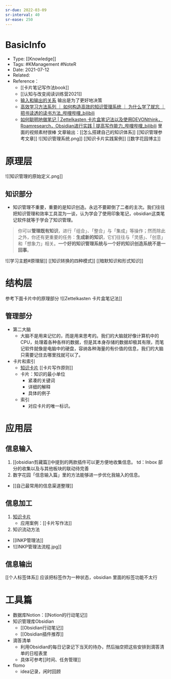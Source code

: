 ```yaml
---
sr-due: 2022-03-09
sr-interval: 40
sr-ease: 250
---
```

# BasicInfo
-  Type: [[Knowledge]]
- Tags:  #KManagement  #NoteR  
- Date: 2021-07-12 
- Related: 
- Reference：
	- [[卡片笔记写作法book]] 
	- [[认知与改变阅读训练营2021]] 
	- [输入和输出的关系](https://mp.weixin.qq.com/s/zyfrnFbrM90vzMzQZJrjYA) 输出是为了更好地决策 
	- [高效学习方法系列 ｜ 如何构造高效的知识管理系统 ｜ 为什么学了就忘 ｜ 把书读透的读书方法_哔哩哔哩_bilibili](https://www.bilibili.com/video/BV1VE411s72a)
	- [如何聪明地做笔记 | Zettelkasten 卡片盒笔记法以及使用DEVONthink，Roamresearch，Obsidian进行实践 | 提高写作能力_哔哩哔哩_bilibili](https://www.bilibili.com/video/BV1Ci4y1s7AC) 里面的视频素材很棒
文章输出：[[怎么搭建自己的知识体系]]  [[知识管理参考文章]]
![[知识管理系统.png]] [[知识卡片实践案例]] [[数字花园博主]] 
# 原理层
![[知识管理的原始定义.png]]
## 知识部分
- 知识管理不重要，重要的是知识创造。永远不要颠倒了二者的主次。我们往往把知识管理和效率工具混为一谈，认为学会了使用印象笔记，obsidian这类笔记软件就等于学会了知识管理。 
 > 你可以**管理既有知识**，进行「组合」、「整合」与「集成」等操作；然而除此之外，你还有更重要的任务：**生成新的知识**，它们往往与「灵感」、「创意」和「想象力」相关。**一个好的知识管理系统与一个好的知识创造系统不是一回事**。

![[学习主题#原理层]]
[[知识转换的四种模式]]
[[暗默知识和形式知识]]
# 结构层
参考下面卡片中的原理部分 ![[Zettelkasten 卡片盒笔记法]]
## 管理部分
- 第二大脑
	- 大脑不是用来记忆的，而是用来思考的。我们的大脑就好像计算机中的CPU，处理着各种各样的数据，但是其本身存储的数据却极其有限，而笔记软件就像是电脑中的硬盘，容纳各种海量的有价值的信息，我们的大脑只需要记住去哪里找就可以了。
- 卡片和索引
	- [知识卡片](post/实践篇/知识卡片.md) [[卡片写作原则]]
	- 卡片：知识的最小单位
		- 紧凑的关键词
		- 详细的解释
		- 具体的例子
	- 索引
		- 对应卡片的唯一标识。
# 应用层 
## 信息输入
1. [[obsidian剪藏篇]]中提到的两款插件可以更方便地收集信息。 td：Inbox 部分的收集以及与其他板块的联动待完善 
2. 数字花园「信息输入篇」里的方法能够进一步优化我输入的信息。
- [[自己最常用的信息渠道整理]]
## 信息加工
1. [知识卡片](post/实践篇/知识卡片.md)
	- 应用案例：[[卡片写作法]]
2. 知识流动方法
- [[INKP管理法]]
- ![[INKP管理法流程.jpg]]

## 信息输出
[[个人标签体系]] 应该把标签作为一种状态，obsidian 里面的标签功能不太行 
# 工具篇
- 数据库Notion：[[Notion的行动笔记]]
- 知识管理库Obsidian
	- [[Obsidian行动笔记]] 
	- [[Obsidian插件推荐]] 
- 滴答清单
	- 利用Obsidian的每日记录记下当天的待办，然后抽空把这些安排到滴答清单的日程表里
	- 具体可参考[[时间、任务管理]]
- flomo
	- idea记录，闲时回顾 